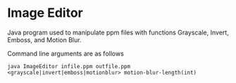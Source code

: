 # Image Editor

Java program used to manipulate ppm files with functions Grayscale, Invert, Emboss, and Motion Blur.

Command line arguments are as follows

`java ImageEditor infile.ppm outfile.ppm <grayscale|invert|emboss|motionblur> motion-blur-length(int)`

